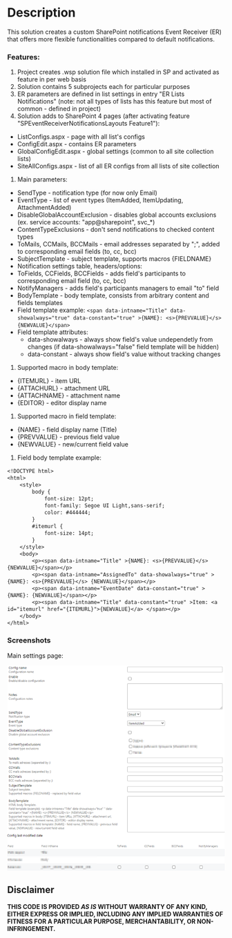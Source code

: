 ﻿# Description
This solution creates a custom SharePoint notifications Event Receiver (ER) that offers more flexible functionalities compared to default notifications.

### Features:
1. Project creates .wsp solution file which installed in SP and activated as feature in per web basis
1. Solution contains 5 subprojects each for particular purposes
1. ER parameters are defined in list settings in entry "ER Lists Notifications" (note: not all types of lists has this feature but most of common - defined in project)
1. Solution adds to SharePoint 4 pages (after activating feature "SPEventReceiverNotificationsLayouts Feature1"​):
  * ListConfigs.aspx - page with all list's configs
  * ConfigEdit.aspx - contains ER parameters
  * GlobalConfigEdit.aspx - global settings (common to all site collection lists)
  * SiteAllConfigs.aspx - list of all ER configs from all lists of site collection
1. Main parameters:
  * SendType - notification type (for now only Email)​
  * EventType - list of event types (ItemAdded, ItemUpdating, AttachmentAdded)
  * DisableGlobalAccountExclusion - disables global accounts exclusions (ex. service accounts: "app@sharepoint", svc_*)
  * ContentTypeExclusions - don't send notifications to checked content types
  * ToMails, CCMails​, BCCMails - email addresses separated by ";", added to corresponding email fields (to, cc, bcc)
  * SubjectTemplate​ - subject template, supports macros {FIELDNAME}
  * Notification settings table, headers/options: 
  * ToFields, ССFields​, BCCFields - adds field's participants to corresponding email field (to, cc, bcc)
  * NotifyManagers - adds field's participants managers to email "to" field
  * BodyTemplate - body template, consists from arbitrary content and fields templates
  * Field template example: 
  `<span data-intname="Title" data-showalways="true" data-constant="true" >{NAME}: <s>{PREVVALUE}</s> {NEWVALUE}</span>`
  * Field template attributes:
	- data-showalways - always show field's value undependetly from changes (if data-showalways="false" field template will be hidden)
	- data-constant - always show field's value without tracking changes
1. Supported macro in body template:
  * {ITEMURL} - item URL
  * {ATTACHURL} - attachment URL
  * {ATTACHNAME} - attachment name
  * {EDITOR} - editor display name
1. Supported macro in field template:
  * {NAME} - field display name (Title)
  * {PREVVALUE} - previous field value
  * {NEWVALUE} - new/current field value
1. Field body template example:
```
<!DOCTYPE html>
<html>
	<style>
        body {
			font-size: 12pt;
			font-family: Segoe UI Light,sans-serif;
			color: #444444;
		}
		#itemurl {
			font-size: 14pt;
		}
	</style>
	<body>
		<p><span data-intname="Title" >{NAME}: <s>{PREVVALUE}</s> {NEWVALUE}</span></p>
		<p><span data-intname="AssignedTo" data-showalways="true" >{NAME}: <s>{PREVVALUE}</s> {NEWVALUE}</span></p>
		<p><span data-intname="EventDate" data-constant="true" >{NAME}: {NEWVALUE}</span></p>
		<p><span data-intname="Title" data-constant="true" >Item: <a id="itemurl" href="{ITEMURL}">{NEWVALUE}</a> </span></p>
	</body>
</html>
```
### Screenshots
Main settings page:

![ ERSettings_ex ](ERSettings_ex.png)

## Disclaimer
**THIS CODE IS PROVIDED _AS IS_ WITHOUT WARRANTY OF ANY KIND, EITHER EXPRESS OR IMPLIED, INCLUDING ANY IMPLIED WARRANTIES OF FITNESS FOR A PARTICULAR PURPOSE, MERCHANTABILITY, OR NON-INFRINGEMENT.**